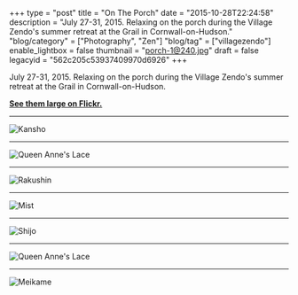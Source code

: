 +++
type = "post"
title = "On The Porch"
date = "2015-10-28T22:24:58"
description = "July 27-31, 2015. Relaxing on the porch during the Village Zendo's summer retreat at the Grail in Cornwall-on-Hudson."
"blog/category" = ["Photography", "Zen"]
"blog/tag" = ["villagezendo"]
enable_lightbox = false
thumbnail = "porch-1@240.jpg"
draft = false
legacyid = "562c205c53937409970d6926"
+++

<p>July 27-31, 2015. Relaxing on the porch during the Village Zendo's summer retreat at the Grail in Cornwall-on-Hudson.</p>
<p><a href="https://www.flickr.com/photos/emptysquare/albums/72157657863640133"><strong>See them large on Flickr.</strong></a></p>
<hr />
<p><img style="display:block; margin-left:auto; margin-right:auto;" src="porch-1.jpg" alt="Kansho" title="Kansho" /></p>
<hr />
<p><img style="display:block; margin-left:auto; margin-right:auto;" src="porch-2.jpg" alt="Queen Anne's Lace" title="Queen Anne's Lace" /></p>
<hr />
<p><img style="display:block; margin-left:auto; margin-right:auto;" src="porch-3.jpg" alt="Rakushin" title="Rakushin" /></p>
<hr />
<p><img style="display:block; margin-left:auto; margin-right:auto;" src="porch-4.jpg" alt="Mist" title="Mist" /></p>
<hr />
<p><img style="display:block; margin-left:auto; margin-right:auto;" src="porch-5.jpg" alt="Shijo" title="Shijo" /></p>
<hr />
<p><img style="display:block; margin-left:auto; margin-right:auto;" src="porch-6.jpg" alt="Queen Anne's Lace" title="Queen Anne's Lace" /></p>
<hr />
<p><img style="display:block; margin-left:auto; margin-right:auto;" src="porch-7.jpg" alt="Meikame" title="Meikame" /></p>
    